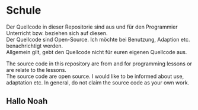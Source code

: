 # Schule
Der Quellcode in dieser Repositorie sind aus und für den Programmier Unterricht bzw. beziehen sich auf diesen.  
Der Quellcode sind Open-Source. Ich möchte bei Benutzung, Adaption etc. benachrichtigt werden.  
Allgemein gilt, gebt den Quellcode nicht für euren eigenen Quellcode aus.  

The source code in this repository are from and for programming lessons or are relate to the lessons.  
The source code are open source. I would like to be informed about use, adaptation etc.
In general, do not claim the source code as your own work.

## Hallo Noah
